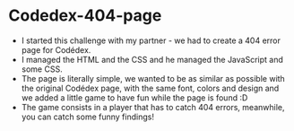 # Codedex-404-page # 

* I started this challenge with my partner - we had to create a 404 error page for Codédex.
* I managed the HTML and the CSS and he managed the JavaScript and some CSS.
* The page is literally simple, we wanted to be as similar as possible with the original Codédex page, with the same font, colors and design and we added a little game to have fun while the page is found :D
* The game consists in a player that has to catch 404 errors, meanwhile, you can catch some funny findings!
